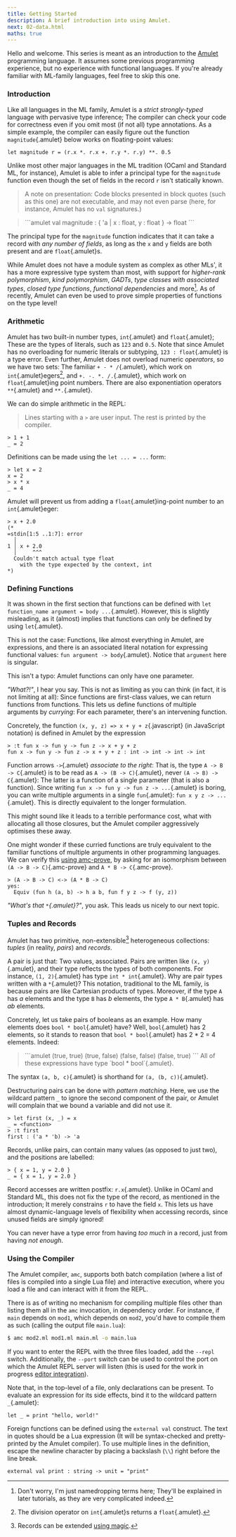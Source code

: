 ```yaml
---
title: Getting Started
description: A brief introduction into using Amulet.
next: 02-data.html
maths: true
---
```


Hello and welcome. This series is meant as an introduction to the [Amulet] programming language. It
assumes some previous programming experience, but no experience with
functional languages. If you're already familiar with ML-family
languages, feel free to skip this one.

### Introduction

Like all languages in the ML family, Amulet is a _strict_
_strongly-typed_ language with pervasive type inference; The compiler
can check your code for correctness even if you omit most (if not all)
type annotations. As a simple example, the compiler can easily figure
out the function `magnitude`{.amulet} below works on floating-point
values:

```amulet
let magnitude r = (r.x *. r.x +. r.y *. r.y) **. 0.5
```

Unlike most other major languages in the ML tradition (OCaml and
Standard ML, for instance), Amulet is able to infer a principal type for
the `magnitude` function even though the set of fields in the record `r`
isn't statically known.

> A note on presentation: Code blocks presented in block quotes (such as
> this one) are not executable, and may not even parse (here, for
> instance, Amulet has no `val` signatures.)

<blockquote>
```amulet
val magnitude : { 'a | x : float, y : float } -> float
```
</blockquote>

The principal type for the `magnitude` function indicates that it can
take a record with _any number of fields_, as long as the `x` and `y`
fields are both present and are `float`{.amulet}s.

While Amulet does not have a module system as complex as other MLs', it
has a more expressive type system than most, with support for
_higher-rank polymorphism_, _kind polymorphism_, _GADTs_, _type classes
with associated types_, _closed type functions_, _functional
dependencies_ and more[^1]. As of recently, Amulet can even be used to
prove simple properties of functions on the type level!

### Arithmetic

Amulet has two built-in number types, `int`{.amulet} and
`float`{.amulet}; These are the types of literals, such as `123` and
`0.5`. Note that since Amulet has no overloading for numeric literals or
subtyping, `123 : float`{.amulet} is a type error. Even further, Amulet
does not overload numeric _operators_, so we have two sets: The familiar
`+ - * /`{.amulet}, which work on `int`{.amulet}egers[^2], and `+. -. *.
/.`{.amulet}, which work on `float`{.amulet}ing point numbers. There are
also exponentiation operators `**`{.amulet} and `**.`{.amulet}.

We can do simple arithmetic in the
<span class=definition title="Read-eval-print-loop">REPL</span>:

> Lines starting with a `>` are user input. The rest is printed by the
> compiler.

```amulet
> 1 + 1
_ = 2
```

Definitions can be made using the `let ... = ...` form:

```amulet
> let x = 2
x = 2
> x * x
_ = 4
```

Amulet will prevent us from adding a `float`{.amulet}ing-point number to
an `int`{.amulet}eger:

```amulet
> x + 2.0
(*
=stdin[1:5 ..1:7]: error
  │ 
1 │ x + 2.0
  │     ^^^
  Couldn't match actual type float
    with the type expected by the context, int
*)
```

### Defining Functions

It was shown in the first section that functions can be defined with
`let function_name argument = body ...`{.amulet}. However, this is slightly
misleading, as it (almost) implies that functions can only be defined by
using `let`{.amulet}.

This is not the case: Functions, like almost everything in Amulet, are
expressions, and there is an associated literal notation for expressing
functional values: `fun argument -> body`{.amulet}. Notice that
`argument` here is singular.

This isn't a typo: Amulet functions can only have one parameter.

_"What?!"_, I hear you say. This is not as limiting as you can think (in
fact, it is not limiting at all): Since functions are first-class
values, we can return functions from functions. This lets us define
functions of multiple arguments by _currying_: For each parameter,
there's an intervening function.

Concretely, the function `(x, y, z) => x + y + z`{.javascript} (in
JavaScript notation) is defined in Amulet by the expression

```amulet
> :t fun x -> fun y -> fun z -> x + y + z
fun x -> fun y -> fun z -> x + y + z : int -> int -> int -> int
```

Function arrows `->`{.amulet} _associate to the right_: That is, the
type `A -> B -> C`{.amulet} is to be read as `A -> (B -> C)`{.amulet},
never `(A -> B) -> C`{.amulet}: The latter is a function of a single
parameter (that is also a function).  Since writing `fun x -> fun y ->
fun z -> ...`{.amulet} is boring, you can write multiple arguments in a
single `fun`{.amulet}: `fun x y z -> ...`{.amulet}. This is directly
equivalent to the longer formulation.

This might sound like it leads to a terrible performance cost, what with
allocating all those closures, but the Amulet compiler aggressively
optimises these away.

One might wonder if these curried functions are truly equivalent to the
familiar functions of multiple arguments in other programming languages.
We can verify this [using amc-prove], by asking
for an isomorphism between `(A -> B -> C)`{.amc-prove} and `A * B ->
C`{.amc-prove}.

```amc-prove
> (A -> B -> C) <-> (A * B -> C)
yes:
  Equiv (fun h (a, b) -> h a b, fun f y z -> f (y, z))
```

_"What's that `*`{.amulet}?"_, you ask. This leads us nicely to our next
topic.

### Tuples and Records

Amulet has two primitive, non-extensible[^3] heterogeneous collections:
_tuples_ (in reality, _pairs_) and _records_.

A pair is just that: Two values, associated. Pairs are written like `(x,
y)`{.amulet}, and their type reflects the types of both components. For
instance, `(1, 2)`{.amulet} has type `int * int`{.amulet}. Why are pair
types written with a `*`{.amulet}? This notation, traditional to the ML
family, is because pairs are like Cartesian products of types. Moreover,
if the type `A` has $a$ elements and the type `B` has $b$ elements, the
type `A * B`{.amulet} has $ab$ elements.

Concretely, let us take pairs of booleans as an example. How many
elements does `bool * bool`{.amulet} have? Well, `bool`{.amulet} has 2
elements, so it stands to reason that `bool * bool`{.amulet} has 2 * 2 =
4 elements. Indeed:

<blockquote>
```amulet
(true, true)
(true, false)
(false, false)
(false, true)
```
All of these expressions have type `bool * bool`{.amulet}.
</blockquote>

The syntax `(a, b, c)`{.amulet} is shorthand for `(a, (b, c))`{.amulet}.

Destructuring pairs can be done with _pattern matching_. Here, we use
the wildcard pattern `_` to ignore the second component of the pair, or
Amulet will complain that we bound a variable and did not use it.

```amulet
> let first (x, _) = x
_ = <function>
> :t first
first : ('a * 'b) -> 'a
```

Records, unlike pairs, can contain many values (as opposed to just two),
and the positions are labelled:

```amulet
> { x = 1, y = 2.0 }
_ = { x = 1, y = 2.0 }
```

Record accesses are written postfix: `r.x`{.amulet}. Unlike in OCaml and
Standard ML, this does not fix the type of the record, as mentioned in
the introduction; It merely constrains `r` to have the field `x`. This
lets us have almost dynamic-language levels of flexibility when
accessing records, since unused fields are simply ignored!

You can never have a type error from having _too much_ in a record, just
from having _not enough_.

### Using the Compiler

The Amulet compiler, `amc`, supports both batch compilation (where a
list of files is compiled into a single Lua file) and interactive
execution, where you load a file and can interact with it from the REPL.

There is as of writing no mechanism for compiling multiple files other
than listing them all in the `amc` invocation, in dependency order. For
instance, if `main` depends on `mod1`, which depends on `mod2`, you'd
have to compile them as such (calling the output file `main.lua`):

```bash
$ amc mod2.ml mod1.ml main.ml -o main.lua
```

If you want to enter the REPL with the three files loaded, add the
`--repl` switch. Additionally, the `--port` switch can be used to
control the port on which the Amulet REPL server will listen (this is
used for the work in progress [editor integration]).

Note that, in the top-level of a file, only declarations can be present.
To evaluate an expression for its side effects, bind it to the wildcard
pattern `_`{.amulet}:

```amulet
let _ = print "hello, world!"
```

Foreign functions can be defined using the `external val` construct. The
text in quotes should be a Lua expression (It will be syntax-checked and
pretty-printed by the Amulet compiler). To use multiple lines in the
definition, escape the newline character by placing a backslash (` \\ `)
right before the line break.

```amulet
external val print : string -> unit = "print"
```


[^1]: Don't worry, I'm just namedropping terms here; They'll be
explained in later tutorials, as they are very complicated indeed.

[^2]: The division operator on `int`{.amulet}s returns a
`float`{.amulet}.

[^3]: Records can be extended [using
magic](https://hydraz.semi.works/posts/2019-09-22.html).

[editor integration]: https://github.com/tmpim/amulet/tree/master/editor
[using amc-prove]: /posts/2019-09-29.html
[Amulet]: https://github.com/tmpim/amulet

